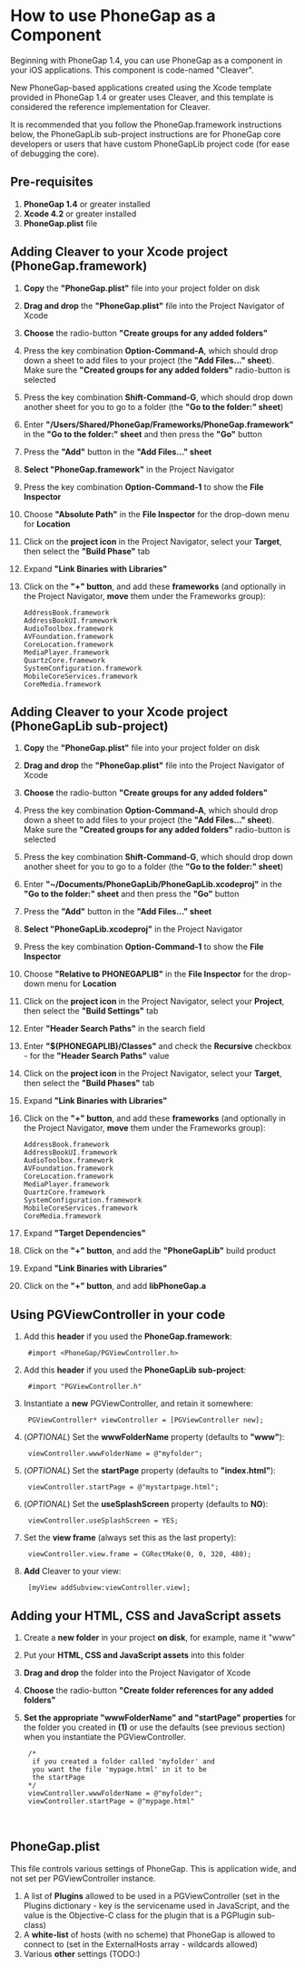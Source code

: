 # How to use PhoneGap as a Component #
Beginning with PhoneGap 1.4, you can use PhoneGap as a component in your iOS applications. This component is code-named "Cleaver".

New PhoneGap-based applications created using the Xcode template provided in PhoneGap 1.4 or greater uses Cleaver, and this template is considered the reference implementation for Cleaver.

It is recommended that you follow the PhoneGap.framework instructions below, the PhoneGapLib sub-project instructions are for PhoneGap core developers or users that have custom PhoneGapLib project code (for ease of debugging the core).

## Pre-requisites ##
1. **PhoneGap 1.4** or greater installed
2. **Xcode 4.2** or greater installed
3. **PhoneGap.plist** file

## Adding Cleaver to your Xcode project (PhoneGap.framework) ##

1. **Copy** the **"PhoneGap.plist"** file into your project folder on disk
2. **Drag and drop** the **"PhoneGap.plist"** file into the Project Navigator of Xcode
3. **Choose** the radio-button **"Create groups for any added folders"**
4. Press the key combination **Option-Command-A**, which should drop down a sheet to add files to your project (the **"Add Files..." sheet**). Make sure the **"Created groups for any added folders"** radio-button is selected
5. Press the key combination **Shift-Command-G**, which should drop down another sheet for you to go to a folder (the **"Go to the folder:" sheet**)
6. Enter **"/Users/Shared/PhoneGap/Frameworks/PhoneGap.framework"** in the **"Go to the folder:" sheet** and then press the **"Go"** button
7. Press the **"Add"** button in the **"Add Files..." sheet**
8. **Select "PhoneGap.framework"** in the Project Navigator
9. Press the key combination **Option-Command-1** to show the **File Inspector**
10. Choose **"Absolute Path"** in the **File Inspector** for the drop-down menu for **Location** 
11. Click on the **project icon** in the Project Navigator, select your **Target**, then select the **"Build Phase"** tab
12. Expand **"Link Binaries with Libraries"**
13. Click on the **"+" button**, and add these **frameworks** (and optionally in the Project Navigator, **move** them under the Frameworks group):

        AddressBook.framework
        AddressBookUI.framework
        AudioToolbox.framework
        AVFoundation.framework
        CoreLocation.framework
        MediaPlayer.framework
        QuartzCore.framework
        SystemConfiguration.framework
        MobileCoreServices.framework
        CoreMedia.framework

## Adding Cleaver to your Xcode project (PhoneGapLib sub-project) ##

1. **Copy** the **"PhoneGap.plist"** file into your project folder on disk
2. **Drag and drop** the **"PhoneGap.plist"** file into the Project Navigator of Xcode
3. **Choose** the radio-button **"Create groups for any added folders"**
4. Press the key combination **Option-Command-A**, which should drop down a sheet to add files to your project (the **"Add Files..." sheet**). Make sure the **"Created groups for any added folders"** radio-button is selected
5. Press the key combination **Shift-Command-G**, which should drop down another sheet for you to go to a folder (the **"Go to the folder:" sheet**)
6. Enter **"~/Documents/PhoneGapLib/PhoneGapLib.xcodeproj"** in the **"Go to the folder:" sheet** and then press the **"Go"** button
7. Press the **"Add"** button in the **"Add Files..." sheet**
8. **Select "PhoneGapLib.xcodeproj"** in the Project Navigator
9. Press the key combination **Option-Command-1** to show the **File Inspector**
10. Choose **"Relative to PHONEGAPLIB"** in the **File Inspector** for the drop-down menu for **Location** 
11. Click on the **project icon** in the Project Navigator, select your **Project**, then select the **"Build Settings"** tab
12. Enter **"Header Search Paths"** in the search field
13. Enter **"$(PHONEGAPLIB)/Classes"** and check the **Recursive** checkbox - for the **"Header Search Paths"** value
14. Click on the **project icon** in the Project Navigator, select your **Target**, then select the **"Build Phases"** tab
15. Expand **"Link Binaries with Libraries"**
16. Click on the **"+" button**, and add these **frameworks** (and optionally in the Project Navigator, **move** them under the Frameworks group):

        AddressBook.framework
        AddressBookUI.framework
        AudioToolbox.framework
        AVFoundation.framework
        CoreLocation.framework
        MediaPlayer.framework
        QuartzCore.framework
        SystemConfiguration.framework
        MobileCoreServices.framework
        CoreMedia.framework
17. Expand **"Target Dependencies"**
18. Click on the **"+" button**, and add the **"PhoneGapLib"** build product
19. Expand **"Link Binaries with Libraries"**
20. Click on the **"+" button**, and add **libPhoneGap.a** 

## Using PGViewController in your code ##

1. Add this **header** if you used the **PhoneGap.framework**:

        #import <PhoneGap/PGViewController.h>

2. Add this **header** if you used the **PhoneGapLib sub-project**:

        #import "PGViewController.h"

3. Instantiate a **new** PGViewController, and retain it somewhere: 

        PGViewController* viewController = [PGViewController new];

4. (_OPTIONAL_) Set the **wwwFolderName** property (defaults to **"www"**):

        viewController.wwwFolderName = @"myfolder";

5. (_OPTIONAL_) Set the **startPage** property (defaults to **"index.html"**):

        viewController.startPage = @"mystartpage.html";

6. (_OPTIONAL_) Set the **useSplashScreen** property (defaults to **NO**):

        viewController.useSplashScreen = YES;

5. Set the **view frame** (always set this as the last property):

        viewController.view.frame = CGRectMake(0, 0, 320, 480);

6. **Add** Cleaver to your view:

        [myView addSubview:viewController.view];

## Adding your HTML, CSS and JavaScript assets ##

1. Create a **new folder** in your project **on disk**, for example, name it "www"
2. Put your **HTML, CSS and JavaScript assets** into this folder
3. **Drag and drop** the folder into the Project Navigator of Xcode
4. **Choose** the radio-button **"Create folder references for any added folders"**
5. **Set the appropriate "wwwFolderName" and "startPage" properties** for the folder you created in **(1)** or use the defaults (see previous section) when you instantiate the PGViewController.

        /*
         if you created a folder called 'myfolder' and
         you want the file 'mypage.html' in it to be 
         the startPage
        */
        viewController.wwwFolderName = @"myfolder";
        viewController.startPage = @"mypage.html"
<br />

## PhoneGap.plist ##

This file controls various settings of PhoneGap. This is application wide, and not set per PGViewController instance. 

1. A list of **Plugins** allowed to be used in a PGViewController (set in the Plugins dictionary - key is the servicename used in JavaScript, and the value is the Objective-C class for the plugin that is a PGPlugin sub-class)
2. A **white-list** of hosts (with no scheme) that PhoneGap is allowed to connect to (set in the ExternalHosts array - wildcards allowed)
3. Various **other** settings (TODO:)
